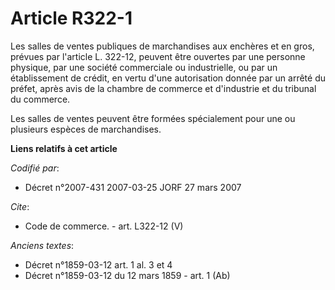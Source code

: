 # Article R322-1

Les salles de ventes publiques de marchandises aux enchères et en gros, prévues par l'article L. 322-12, peuvent être
ouvertes par une personne physique, par une société commerciale ou industrielle, ou par un établissement de crédit, en vertu
d'une autorisation donnée par un arrêté du préfet, après avis de la chambre de commerce et d'industrie et du tribunal du
commerce.

Les salles de ventes peuvent être formées spécialement pour une ou plusieurs espèces de marchandises.

**Liens relatifs à cet article**

_Codifié par_:

  - Décret n°2007-431 2007-03-25 JORF 27 mars 2007

_Cite_:

  - Code de commerce. - art. L322-12 (V)

_Anciens textes_:

  - Décret n°1859-03-12 art. 1 al. 3 et 4
  - Décret n°1859-03-12 du 12 mars 1859 - art. 1 (Ab)

